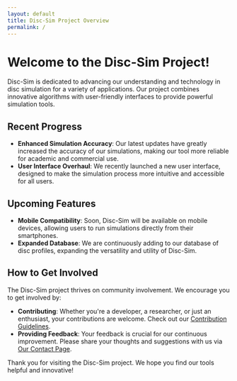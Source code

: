 ```yaml
---
layout: default
title: Disc-Sim Project Overview
permalink: /
---
```


# Welcome to the Disc-Sim Project! 

Disc-Sim is dedicated to advancing our understanding and technology in disc simulation for a variety of applications. Our project combines innovative algorithms with user-friendly interfaces to provide powerful simulation tools.

## Recent Progress

- **Enhanced Simulation Accuracy**: Our latest updates have greatly increased the accuracy of our simulations, making our tool more reliable for academic and commercial use.
- **User Interface Overhaul**: We recently launched a new user interface, designed to make the simulation process more intuitive and accessible for all users.

## Upcoming Features

- **Mobile Compatibility**: Soon, Disc-Sim will be available on mobile devices, allowing users to run simulations directly from their smartphones.
- **Expanded Database**: We are continuously adding to our database of disc profiles, expanding the versatility and utility of Disc-Sim.

## How to Get Involved

The Disc-Sim project thrives on community involvement. We encourage you to get involved by:

- **Contributing**: Whether you're a developer, a researcher, or just an enthusiast, your contributions are welcome. Check out our [Contribution Guidelines](URL-to-contribution-guidelines).
- **Providing Feedback**: Your feedback is crucial for our continuous improvement. Please share your thoughts and suggestions with us via [Our Contact Page](URL-to-contact-page).

Thank you for visiting the Disc-Sim project. We hope you find our tools helpful and innovative!


